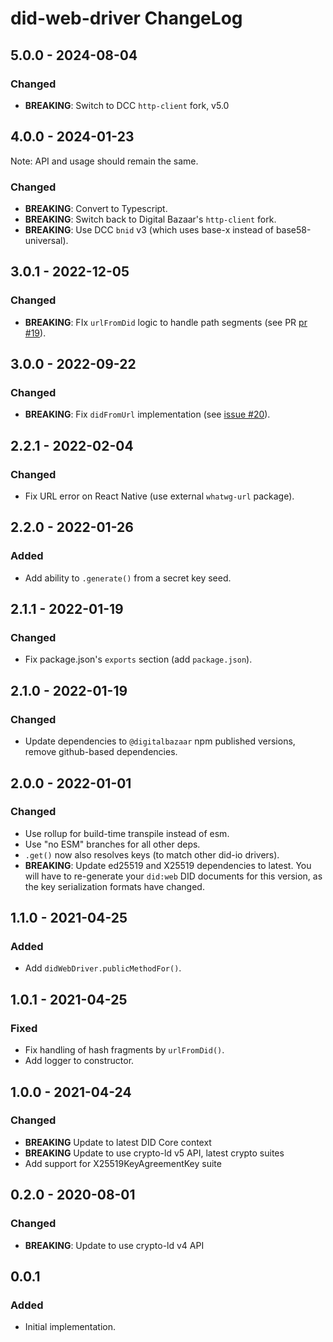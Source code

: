 # did-web-driver ChangeLog

## 5.0.0 - 2024-08-04

### Changed
- **BREAKING**: Switch to DCC `http-client` fork, v5.0

## 4.0.0 - 2024-01-23
Note: API and usage should remain the same.

### Changed
- **BREAKING**: Convert to Typescript.
- **BREAKING**: Switch back to Digital Bazaar's `http-client` fork.
- **BREAKING**: Use DCC `bnid` v3 (which uses base-x instead of base58-universal).

## 3.0.1 - 2022-12-05

### Changed
- **BREAKING**: FIx `urlFromDid` logic to handle path segments (see PR [pr #19](https://github.com/interop-alliance/did-web-resolver/pull/19)).

## 3.0.0 - 2022-09-22

### Changed
- **BREAKING**: Fix `didFromUrl` implementation (see [issue #20](https://github.com/interop-alliance/did-web-resolver/issues/20)).

## 2.2.1 - 2022-02-04

### Changed
- Fix URL error on React Native (use external `whatwg-url` package).

## 2.2.0 - 2022-01-26

### Added
- Add ability to `.generate()` from a secret key seed.

## 2.1.1 - 2022-01-19

### Changed
- Fix package.json's `exports` section (add `package.json`).

## 2.1.0 - 2022-01-19

### Changed
- Update dependencies to `@digitalbazaar` npm published versions, remove
  github-based dependencies.

## 2.0.0 - 2022-01-01

### Changed
- Use rollup for build-time transpile instead of esm.
- Use "no ESM" branches for all other deps.
- `.get()` now also resolves keys (to match other did-io drivers).
- **BREAKING**: Update ed25519 and X25519 dependencies to latest. You will have
  to re-generate your `did:web` DID documents for this version, as the
  key serialization formats have changed.

## 1.1.0 - 2021-04-25

### Added
- Add `didWebDriver.publicMethodFor()`.

## 1.0.1 - 2021-04-25

### Fixed
- Fix handling of hash fragments by `urlFromDid()`.
- Add logger to constructor.

## 1.0.0 - 2021-04-24

### Changed
- **BREAKING** Update to latest DID Core context
- **BREAKING** Update to use crypto-ld v5 API, latest crypto suites
- Add support for X25519KeyAgreementKey suite

## 0.2.0 - 2020-08-01

### Changed
- **BREAKING**: Update to use crypto-ld v4 API

## 0.0.1

### Added
- Initial implementation.
